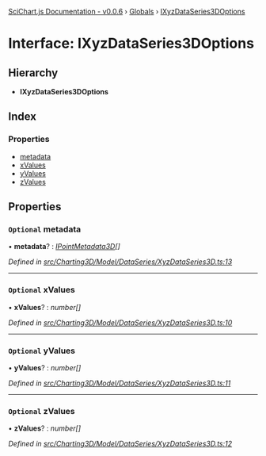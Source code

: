 [SciChart.js Documentation - v0.0.6](../README.md) › [Globals](../globals.md) › [IXyzDataSeries3DOptions](ixyzdataseries3doptions.md)

# Interface: IXyzDataSeries3DOptions

## Hierarchy

* **IXyzDataSeries3DOptions**

## Index

### Properties

* [metadata](ixyzdataseries3doptions.md#optional-metadata)
* [xValues](ixyzdataseries3doptions.md#optional-xvalues)
* [yValues](ixyzdataseries3doptions.md#optional-yvalues)
* [zValues](ixyzdataseries3doptions.md#optional-zvalues)

## Properties

### `Optional` metadata

• **metadata**? : *[IPointMetadata3D](ipointmetadata3d.md)[]*

*Defined in [src/Charting3D/Model/DataSeries/XyzDataSeries3D.ts:13](https://github.com/ABTSoftware/SciChart.Dev/blob/272ab7fc7f/Web/src/SciChart/src/Charting3D/Model/DataSeries/XyzDataSeries3D.ts#L13)*

___

### `Optional` xValues

• **xValues**? : *number[]*

*Defined in [src/Charting3D/Model/DataSeries/XyzDataSeries3D.ts:10](https://github.com/ABTSoftware/SciChart.Dev/blob/272ab7fc7f/Web/src/SciChart/src/Charting3D/Model/DataSeries/XyzDataSeries3D.ts#L10)*

___

### `Optional` yValues

• **yValues**? : *number[]*

*Defined in [src/Charting3D/Model/DataSeries/XyzDataSeries3D.ts:11](https://github.com/ABTSoftware/SciChart.Dev/blob/272ab7fc7f/Web/src/SciChart/src/Charting3D/Model/DataSeries/XyzDataSeries3D.ts#L11)*

___

### `Optional` zValues

• **zValues**? : *number[]*

*Defined in [src/Charting3D/Model/DataSeries/XyzDataSeries3D.ts:12](https://github.com/ABTSoftware/SciChart.Dev/blob/272ab7fc7f/Web/src/SciChart/src/Charting3D/Model/DataSeries/XyzDataSeries3D.ts#L12)*
